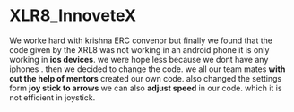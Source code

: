 # XLR8_InnoveteX
We worke hard with krishna ERC convenor but finally we found that the code given by the XRL8 was not working in an android phone it is only working in **ios devices**. 
we were hope less because we dont have any iphones .
then we decided to change the code.
we all our team mates **with out the help of mentors** created our own code.
also changed the settings form **joy stick to arrows**
we can also **adjust speed** in our code. which it is not efficient in joystick.
